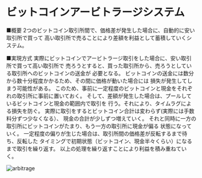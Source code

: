 # ビットコインアービトラージシステム
■概要
2つのビットコイン取引所間で、価格差が発生した場合に、自動的に安い取引所で買って
高い取引所で売ることにより差額を利益として蓄積していくシステム。


■実現方式
実際にビットコインでアービトラージ取引をした場合に、安い取引所で買って高い取引所で
売ろうとすると、買った取引所から、売ろうとしている取引所へのビットコインの送金が
必要となる。
ビットコインの送金には数分から数十分程度かかるため、その間に価格が動いた場合には
損失が発生してしまう可能性がある。
このため、事前に一定程度のビットコインと現金をそれぞれの取引所に事前に置いておく。
そして、差額が発生した場合は、プールしているビットコインと現金の範囲内で取引を
行う。それにより、タイムラグによる損失を防ぐ。
実際に取引をするとビットコイン合計は変わらず(実際には手数料分ずつ少なくなる）、
現金の合計が少しずつ増えていく。
それと同時に一方の取引所にビットコインがたまり、もう一方の取引所に現金が偏る
状態になっていく。
一定程度の偏りが生じた場合は、取引所間の価格差が反転するまで待ち、反転した
タイミングで初期状態（ビットコイン、現金半々くらい）になるまで取引を繰り返す。
以上の処理を繰り返すことにより利益を積み重ねていく。


![arbitrage](https://user-images.githubusercontent.com/8347332/118396058-9fef4e00-b688-11eb-8e9c-ce0abf9afc62.png)
